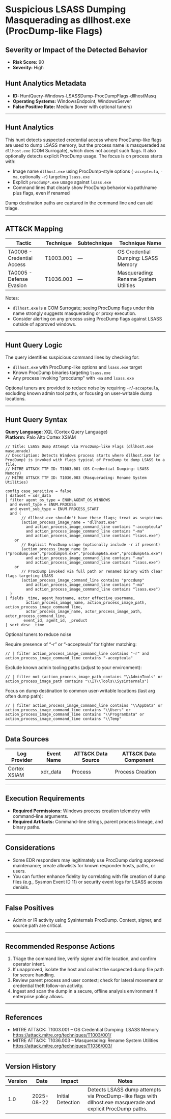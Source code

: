 # Suspicious LSASS Dumping Masquerading as dllhost.exe (ProcDump-like Flags)

## Severity or Impact of the Detected Behavior
- **Risk Score:** 90
- **Severity:** High

## Hunt Analytics Metadata
- **ID:** HuntQuery-Windows-LSASSDump-ProcDumpFlags-dllhostMasq
- **Operating Systems:** WindowsEndpoint, WindowsServer
- **False Positive Rate:** Medium (lower with optional tuners)

---

## Hunt Analytics
This hunt detects suspected credential access where ProcDump-like flags are used to dump LSASS memory, but the process name is masqueraded as `dllhost.exe` (COM Surrogate), which does not accept such flags. It also optionally detects explicit ProcDump usage. The focus is on process starts with:
- Image name `dllhost.exe` using ProcDump-style options (`-accepteula`, `-ma`, optionally `-r`) targeting `lsass.exe`
- Explicit `procdump*.exe` usage against `lsass.exe`
- Command lines that clearly show ProcDump behavior via path/name plus flags, even if renamed

Dump destination paths are captured in the command line and can aid triage.

---

## ATT&CK Mapping

| Tactic                        | Technique   | Subtechnique | Technique Name                                    |
|------------------------------|-------------|--------------|---------------------------------------------------|
| TA0006 - Credential Access   | T1003.001   | —            | OS Credential Dumping: LSASS Memory               |
| TA0005 - Defense Evasion     | T1036.003   | —            | Masquerading: Rename System Utilities             |

Notes:
- `dllhost.exe` is a COM Surrogate; seeing ProcDump flags under this name strongly suggests masquerading or proxy execution.
- Consider alerting on any process using ProcDump flags against LSASS outside of approved windows.

---

## Hunt Query Logic
The query identifies suspicious command lines by checking for:
- `dllhost.exe` with ProcDump-like options and `lsass.exe` target
- Known ProcDump binaries targeting `lsass.exe`
- Any process invoking "procdump" with `-ma` and `lsass.exe`

Optional tuners are provided to reduce noise by requiring `-r`/`-accepteula`, excluding known admin tool paths, or focusing on user-writable dump locations.

---

## Hunt Query Syntax

**Query Language:** XQL (Cortex Query Language)  
**Platform:** Palo Alto Cortex XSIAM

```xql
// Title: LSASS Dump Attempt via ProcDump-like Flags (dllhost.exe masquerade)
// Description: Detects Windows process starts where dllhost.exe (or ProcDump) is invoked with flags typical of ProcDump to dump LSASS to a file.
// MITRE ATT&CK TTP ID: T1003.001 (OS Credential Dumping: LSASS Memory)
// MITRE ATT&CK TTP ID: T1036.003 (Masquerading: Rename System Utilities)

config case_sensitive = false 
| dataset = xdr_data 
| filter agent_os_type = ENUM.AGENT_OS_WINDOWS 
  and event_type = ENUM.PROCESS 
  and event_sub_type = ENUM.PROCESS_START 
  and ( 
       // dllhost.exe shouldn't have these flags; treat as suspicious 
       (action_process_image_name = "dllhost.exe" 
         and action_process_image_command_line contains "-accepteula" 
         and action_process_image_command_line contains "-ma" 
         and action_process_image_command_line contains "lsass.exe") 
    or 
       // Explicit ProcDump usage (optionally include -r if present) 
       (action_process_image_name in ("procdump.exe","procdump64.exe","procdump64a.exe","procdump64a.exe") 
         and action_process_image_command_line contains "-ma" 
         and action_process_image_command_line contains "lsass.exe") 
    or 
       // ProcDump invoked via full path or renamed binary with clear flags targeting LSASS 
       (action_process_image_command_line contains "procdump" 
         and action_process_image_command_line contains "-ma" 
         and action_process_image_command_line contains "lsass.exe") 
  ) 
| fields _time, agent_hostname, actor_effective_username, 
         action_process_image_name, action_process_image_path, action_process_image_command_line, 
         actor_process_image_name, actor_process_image_path, actor_process_command_line, 
        event_id, agent_id, _product 
| sort desc _time 
```

Optional tuners to reduce noise

Require presence of “-r” or “-accepteula” for tighter matching:

```xql
// | filter action_process_image_command_line contains "-r" and action_process_image_command_line contains "-accepteula"
```

Exclude known admin tooling paths (adjust to your environment):

```xql
// | filter not (action_process_image_path contains "\\AdminTools" or action_process_image_path contains "\\IT\\Tools\\Sysinternals")
```

Focus on dump destination to common user-writable locations (last arg often dump path):

```xql
// | filter action_process_image_command_line contains "\\AppData" or action_process_image_command_line contains "\\Users" or action_process_image_command_line contains "\\ProgramData" or action_process_image_command_line contains "\\Temp"
```

---

## Data Sources

| Log Provider | Event Name | ATT&CK Data Source | ATT&CK Data Component |
|--------------|------------|--------------------|-----------------------|
| Cortex XSIAM | xdr_data   | Process            | Process Creation      |

---

## Execution Requirements
- **Required Permissions:** Windows process creation telemetry with command-line arguments.
- **Required Artifacts:** Command-line strings, parent process lineage, and binary paths.

---

## Considerations
- Some EDR responders may legitimately use ProcDump during approved maintenance; create allowlists for known responder hosts, paths, or users.
- You can further enhance fidelity by correlating with file creation of dump files (e.g., Sysmon Event ID 11) or security event logs for LSASS access denials.

---

## False Positives
- Admin or IR activity using Sysinternals ProcDump. Context, signer, and source path are critical.

---

## Recommended Response Actions
1. Triage the command line, verify signer and file location, and confirm operator intent.
2. If unapproved, isolate the host and collect the suspected dump file path for secure handling.
3. Review parent process and user context; check for lateral movement or credential theft follow-on activity.
4. Ingest and scan the dump in a secure, offline analysis environment if enterprise policy allows.

---

## References
- MITRE ATT&CK: T1003.001 – OS Credential Dumping: LSASS Memory https://attack.mitre.org/techniques/T1003/001/
- MITRE ATT&CK: T1036.003 – Masquerading: Rename System Utilities https://attack.mitre.org/techniques/T1036/003/

---

## Version History

| Version | Date       | Impact            | Notes                                                                 |
|---------|------------|-------------------|-----------------------------------------------------------------------|
| 1.0     | 2025-08-22 | Initial Detection | Detects LSASS dump attempts via ProcDump-like flags with dllhost.exe masquerade and explicit ProcDump paths. |
